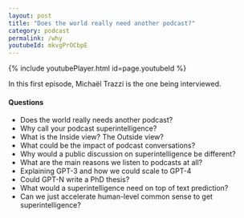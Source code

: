 ```yaml
---
layout: post
title: "Does the world really need another podcast?"
category: podcast
permalink: /why
youtubeId: mkvgPrOCbpE
---
```


{% include youtubePlayer.html id=page.youtubeId %}

In this first episode, Michaël Trazzi is the one being interviewed.

#### Questions

- Does the world really needs another podcast?
- Why call your podcast superintelligence?
- What is the Inside view? The Outside view?
- What could be the impact of podcast conversations?
- Why would a public discussion on superintelligence be different?
- What are the main reasons we listen to podcasts at all?
- Explaining GPT-3 and how we could scale to GPT-4
- Could GPT-N write a PhD thesis?
- What would a superintelligence need on top of text prediction?
- Can we just accelerate human-level common sense to get superintelligence?